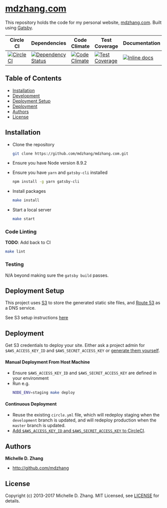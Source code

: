 # [mdzhang.com](http://mdzhang.com)

This repository holds the code for my personal website, [mdzhang.com](http://mdzhang.com). Built using [Gatsby](https://www.gatsbyjs.org).

| Circle CI | Dependencies | Code Climate | Test Coverage | Documentation | License |
| --------- | ------------ | ------------ | ------------- | ------------- | ------- |
| [![CircleCI](https://circleci.com/gh/mdzhang/mdzhang.com.svg?style=shield)](https://circleci.com/gh/mdzhang/mdzhang.com) | [![Dependency Status](https://gemnasium.com/badges/github.com/mdzhang/mdzhang.com.svg)](https://gemnasium.com/github.com/mdzhang/mdzhang.com) | [![Code Climate](https://codeclimate.com/github/mdzhang/mdzhang.com/badges/gpa.svg)](https://codeclimate.com/github/mdzhang/mdzhang.com) | [![Test Coverage](https://codeclimate.com/github/mdzhang/mdzhang.com/badges/coverage.svg)](https://codeclimate.com/github/mdzhang/mdzhang.com/coverage) | [![Inline docs](http://inch-ci.org/github/mdzhang/mdzhang.com.svg?branch=development)](http://inch-ci.org/github/mdzhang/mdzhang.com) | [![license](https://img.shields.io/github/license/mashape/apistatus.svg?maxAge=2592000)]() |

## Table of Contents

* [Installation](#installation)
* [Development](#development)
* [Deployment Setup](#deployment-setup)
* [Deployment](#deployment)
* [Authors](#authors)
* [License](#license)

## Installation

* Clone the repository
    ```sh
    git clone https://github.com/mdzhang/mdzhang.com.git
    ```

* Ensure you have Node version 8.9.2

* Ensure you have `yarn` and `gatsby-cli` installed
    ```sh
    npm install -g yarn gatsby-cli
    ```

* Install packages
    ```sh
    make install
    ```

* Start a local server
    ```sh
    make start
    ```

### Code Linting

**TODO**: Add back to CI

```sh
make lint
```

### Testing

N/A beyond making sure the `gatsby build` passes.

## Deployment Setup

This project uses [S3](https://aws.amazon.com/s3/) to store the generated static site files, and [Route 53](https://aws.amazon.com/route53/) as a DNS service.

See S3 setup instructions [here](http://docs.aws.amazon.com/AmazonS3/latest/dev/website-hosting-custom-domain-walkthrough.html)

## Deployment

Get S3 credentials to deploy your site. Either ask a project admin for `$AWS_ACCESS_KEY_ID` and `$AWS_SECRET_ACCESS_KEY` or [generate them yourself](http://docs.aws.amazon.com/IAM/latest/UserGuide/id_credentials_access-keys.html#Using_CreateAccessKey).

#### Manual Deployment From Host Machine

* Ensure `$AWS_ACCESS_KEY_ID` and `$AWS_SECRET_ACCESS_KEY` are defined in your environment
* Run e.g.
    ```sh
    NODE_ENV=staging make deploy
    ```

#### Continuous Deployment

* Reuse the existing `circle.yml` file, which will redeploy staging when the `development` branch is updated, and will redeploy production when the `master` branch is updated.
* [Add `$AWS_ACCESS_KEY_ID` and `$AWS_SECRET_ACCESS_KEY` to CircleCI](https://circleci.com/docs/environment-variables/#setting-environment-variables-for-all-commands-without-adding-them-to-git
).

## Authors

**Michelle D. Zhang**

  * <http://github.com/mdzhang>

## License

Copyright (c) 2013-2017 Michelle D. Zhang. MIT Licensed, see [LICENSE](LICENSE) for details.
